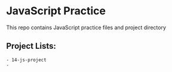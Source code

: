 # JavaScript Practice

This repo contains JavaScript practice files and project directory

## Project Lists:

    - 14-js-project
    -
